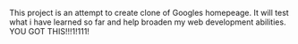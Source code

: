 This project is an attempt to create clone of Googles homepeage. It will test what i have learned so far and help broaden my web development abilities. YOU GOT THIS!!!1!111!